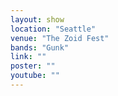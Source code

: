 ```yaml
---
layout: show
location: "Seattle"
venue: "The Zoid Fest"
bands: "Gunk"
link: ""
poster: ""
youtube: ""
---
```



